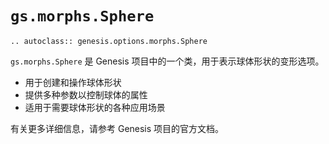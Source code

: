 # `gs.morphs.Sphere`

```{eval-rst}  
.. autoclass:: genesis.options.morphs.Sphere
```

`gs.morphs.Sphere` 是 Genesis 项目中的一个类，用于表示球体形状的变形选项。

- 用于创建和操作球体形状
- 提供多种参数以控制球体的属性
- 适用于需要球体形状的各种应用场景

有关更多详细信息，请参考 Genesis 项目的官方文档。
